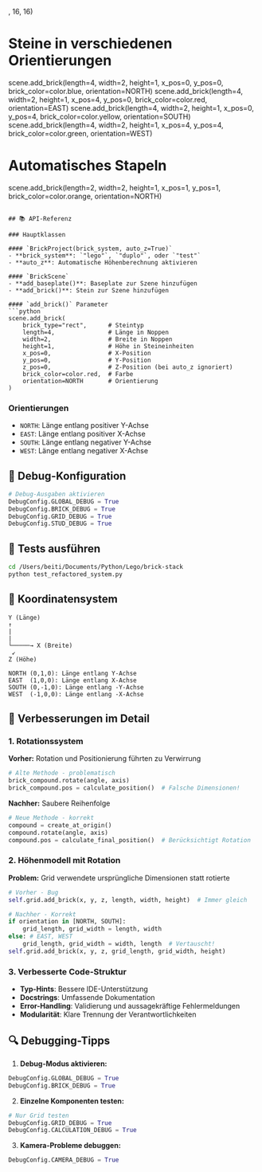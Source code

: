 , 16, 16)

# Steine in verschiedenen Orientierungen
scene.add_brick(length=4, width=2, height=1, x_pos=0, y_pos=0, 
                brick_color=color.blue, orientation=NORTH)
scene.add_brick(length=4, width=2, height=1, x_pos=4, y_pos=0, 
                brick_color=color.red, orientation=EAST)
scene.add_brick(length=4, width=2, height=1, x_pos=0, y_pos=4, 
                brick_color=color.yellow, orientation=SOUTH)
scene.add_brick(length=4, width=2, height=1, x_pos=4, y_pos=4, 
                brick_color=color.green, orientation=WEST)

# Automatisches Stapeln
scene.add_brick(length=2, width=2, height=1, x_pos=1, y_pos=1, 
                brick_color=color.orange, orientation=NORTH)
```

## 📚 API-Referenz

### Hauptklassen

#### `BrickProject(brick_system, auto_z=True)`
- **brick_system**: `"lego"`, `"duplo"`, oder `"test"`
- **auto_z**: Automatische Höhenberechnung aktivieren

#### `BrickScene`
- **add_baseplate()**: Baseplate zur Szene hinzufügen
- **add_brick()**: Stein zur Szene hinzufügen

#### `add_brick()` Parameter
```python
scene.add_brick(
    brick_type="rect",      # Steintyp
    length=4,               # Länge in Noppen
    width=2,                # Breite in Noppen  
    height=1,               # Höhe in Steineinheiten
    x_pos=0,                # X-Position
    y_pos=0,                # Y-Position
    z_pos=0,                # Z-Position (bei auto_z ignoriert)
    brick_color=color.red,  # Farbe
    orientation=NORTH       # Orientierung
)
```

### Orientierungen
- `NORTH`: Länge entlang positiver Y-Achse
- `EAST`: Länge entlang positiver X-Achse  
- `SOUTH`: Länge entlang negativer Y-Achse
- `WEST`: Länge entlang negativer X-Achse

## 🔧 Debug-Konfiguration

```python
# Debug-Ausgaben aktivieren
DebugConfig.GLOBAL_DEBUG = True
DebugConfig.BRICK_DEBUG = True
DebugConfig.GRID_DEBUG = True
DebugConfig.STUD_DEBUG = True
```

## 🧪 Tests ausführen

```bash
cd /Users/beiti/Documents/Python/Lego/brick-stack
python test_refactored_system.py
```

## 📐 Koordinatensystem

```
Y (Länge)
↑
|
|
└─────→ X (Breite)
 ↙
Z (Höhe)

NORTH (0,1,0): Länge entlang Y-Achse
EAST  (1,0,0): Länge entlang X-Achse
SOUTH (0,-1,0): Länge entlang -Y-Achse  
WEST  (-1,0,0): Länge entlang -X-Achse
```

## 🎯 Verbesserungen im Detail

### 1. Rotationssystem
**Vorher:** Rotation und Positionierung führten zu Verwirrung
```python
# Alte Methode - problematisch
brick_compound.rotate(angle, axis)
brick_compound.pos = calculate_position()  # Falsche Dimensionen!
```

**Nachher:** Saubere Reihenfolge
```python
# Neue Methode - korrekt
compound = create_at_origin()
compound.rotate(angle, axis) 
compound.pos = calculate_final_position()  # Berücksichtigt Rotation
```

### 2. Höhenmodell mit Rotation
**Problem:** Grid verwendete ursprüngliche Dimensionen statt rotierte
```python
# Vorher - Bug
self.grid.add_brick(x, y, z, length, width, height)  # Immer gleich

# Nachher - Korrekt  
if orientation in [NORTH, SOUTH]:
    grid_length, grid_width = length, width
else: # EAST, WEST
    grid_length, grid_width = width, length  # Vertauscht!
self.grid.add_brick(x, y, z, grid_length, grid_width, height)
```

### 3. Verbesserte Code-Struktur
- **Typ-Hints**: Bessere IDE-Unterstützung
- **Docstrings**: Umfassende Dokumentation
- **Error-Handling**: Validierung und aussagekräftige Fehlermeldungen
- **Modularität**: Klare Trennung der Verantwortlichkeiten

## 🔍 Debugging-Tipps

1. **Debug-Modus aktivieren:**
```python
DebugConfig.GLOBAL_DEBUG = True
DebugConfig.BRICK_DEBUG = True
```

2. **Einzelne Komponenten testen:**
```python
# Nur Grid testen
DebugConfig.GRID_DEBUG = True
DebugConfig.CALCULATION_DEBUG = True
```

3. **Kamera-Probleme debuggen:**
```python
DebugConfig.CAMERA_DEBUG = True
```

